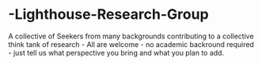 # -Lighthouse-Research-Group
A collective of Seekers from many backgrounds contributing to a collective think tank of research - All are welcome - no academic backround required - just tell us what perspective you bring and what you plan to add.
